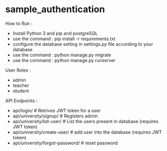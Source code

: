 # sample_authentication

How to Run :
- Install Python 3 and pip and postgreSQL
- use the command : pip install -r requirements.txt
- configure the database setting in settings.py file according to your database
- use the command : python manage.py migrate
- use the command : python manage.py runserver

User Roles :
- admin
- teacher
- student

API Endpoints :
- api/login/                            # Retrives JWT token for a user
- api/university/signup/                # Registers admin
- api/university/list-user/             # List the users present in database (requires  JWT token)
- api/university/create-user/           # add user into the database (requires JWT token)
- api/university/forgot-password/       # reset password 
